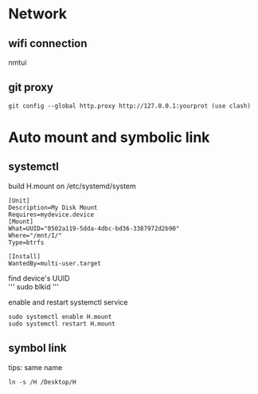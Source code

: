 


# Network   

## wifi connection
nmtui

## git proxy    

```
git config --global http.proxy http://127.0.0.1:yourprot (use clash)
```
# Auto mount and symbolic link

## systemctl
build H.mount on /etc/systemd/system    
```H.mount
[Unit]
Description=My Disk Mount
Requires=mydevice.device
[Mount]
What=UUID="0502a119-5dda-4dbc-bd36-3387972d2b90"
Where="/mnt/I/"
Type=btrfs

[Install]
WantedBy=multi-user.target
```
find device's UUID  
'''
sudo blkid
'''

enable and restart systemctl service 
```
sudo systemctl enable H.mount 
sudo systemctl restart H.mount
```

## symbol link
tips: same name 
```
ln -s /H /Desktop/H
```
